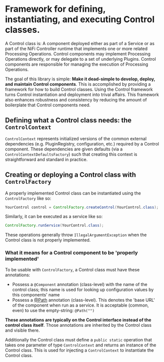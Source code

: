 # Framework for defining, instantiating, and executing Control classes.

A Control class is: A component deployed either as part of a Service or as part of the NiFi Controller runtime that implements one or more related Processing Operations. Control components may implement Processing Operations directly, or may delegate to a set of underlying Plugins. Control components are responsible for managing the execution of Processing Operations.

The goal of this library is simple: **Make it dead-simple to develop, deploy, and maintain Control components**.  This is accomplished by providing a framework for how to build Control classes.  Using the Control framework turns Control instantiation and deployment into trival affairs.  This framework also enhances robustness and consistency by reducing the amount of boilerplate that Control components need.

## Defining what a Control class needs: the `ControlContext`

`ControlContext` represents initialized versions of the common external dependencies (e.g. PluginRegistry, configuration, etc.) required by a Control component.  These dependencies are given defaults (via a `ControlContextDefaultsFactory`) such that creating this context is straightforward and standard in practice.

## Creating or deploying a Control class with `ControlFactory`

A properly implemented Control class can be instantiated using the `ControlFactory` like so:

```java
YourControl control = ControlFactory.createControl(YourControl.class);
```

Similarly, it can be executed as a service like so:

```java
ControlFactory.runService(YourControl.class);
```

These operations generally throw `IllegalArgumentException` when the Control class is not properly implemented.

### What it means for a Control component to be 'properly implemented'

To be usable with `ControlFactory`, a Control class must have these annotations:
 - Possess a `@Component` annotation (class-level) with the name of the control class; this name is used for looking up configuration values by this components' name
 - Possess a [@Path](https://jax-rs.github.io/apidocs/2.1/javax/ws/rs/Path.html) annotation (class-level).  This denotes the 'base URL' of the component when run as a service.  It is acceptable (common, even) to use the empty-string: `@Path("")`

**These annotations are typically on the Control interface instead of the control class itself**.  Those annotations are inherited by the Control class and visible there.

Additionally the Control class must define a `public static` operation that takes one parameter of type `ControlContext` and returns an instance of the Control class.  This is used for injecting a `ControlContext` to instantiate the Control class.